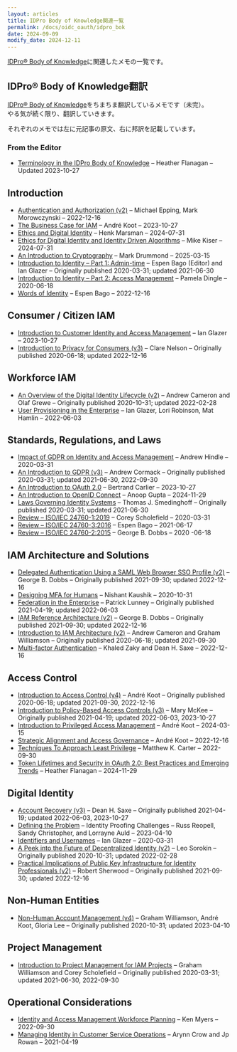 ```yaml
---
layout: articles
title: IDPro Body of Knowledge関連一覧
permalink: /docs/oidc_oauth/idpro_bok
date: 2024-09-09
modify_date: 2024-12-11
---
```


[IDPro® Body of Knowledge](https://idpro.org/body-of-knowledge/)に関連したメモの一覧です。

## IDPro® Body of Knowledge翻訳

[IDPro® Body of Knowledge](https://idpro.org/body-of-knowledge/)をちまちま翻訳しているメモです（未完）。  
やる気が続く限り、翻訳していきます。

それぞれのメモでは左に元記事の原文、右に邦訳を記載しています。

### From the Editor

- [Terminology in the IDPro Body of Knowledge](./41) – Heather Flanagan – Updated 2023-10-27

## Introduction

- [Authentication and Authorization (v2)](./78) – Michael Epping, Mark Morowczynski – 2022-12-16
- [The Business Case for IAM](./97) – André Koot – 2023-10-27
- [Ethics and Digital Identity](./104) – Henk Marsman – 2024-07-31
- [Ethics for Digital Identity and Identity Driven Algorithms](./105) – Mike Kiser – 2024-07-31
- [An Introduction to Cryptography](./102) – Mark Drummond – 2025-03-15
- [Introduction to Identity – Part 1: Admin-time](./27) – Espen Bago (Editor) and Ian Glazer – Originally published 2020-03-31; updated 2021-06-30
- [Introduction to Identity – Part 2: Access Management](./45) – Pamela Dingle – 2020-06-18
- [Words of Identity](./86) – Espen Bago – 2022-12-16

## Consumer / Citizen IAM

- [Introduction to Customer Identity and Access Management](./98) – Ian Glazer – 2023-10-27
- [Introduction to Privacy for Consumers (v3)](./44) – Clare Nelson – Originally published 2020-06-18; updated 2022-12-16

## Workforce IAM

- [An Overview of the Digital Identity Lifecycle (v2)](./31) – Andrew Cameron and Olaf Grewe – Originally published 2020-10-31; updated 2022-02-28
- [User Provisioning in the Enterprise](./84) – Ian Glazer, Lori Robinson, Mat Hamlin – 2022-06-03

## Standards, Regulations, and Laws

-  [Impact of GDPR on Identity and Access Management](./24) – Andrew Hindle – 2020-03-31
-  [An Introduction to GDPR (v3)](./11) – Andrew Cormack – Originally published 2020-03-31; updated 2021-06-30, 2022-09-30
-  [An Introduction to OAuth 2.0](./99) – Bertrand Carlier – 2023-10-27
-  [An Introduction to OpenID Connect](./109) – Anoop Gupta – 2024-11-29
-  [Laws Governing Identity Systems](./8) – Thomas J. Smedinghoff – Originally published 2020-03-31; updated 2021-06-30
-  [Review – ISO/IEC 24760-1:2019](./18) – Corey Scholefield – 2020-03-31
-  [Review – ISO/IEC 24760-3:2016](./39) – Espen Bago – 2021-06-17
-  [Review – ISO/IEC 24760-2:2015](./30) – George B. Dobbs – 2020 -06-18

## IAM Architecture and Solutions

- [Delegated Authentication Using a SAML Web Browser SSO Profile (v2)](./79) – George B. Dobbs – Originally published 2021-09-30; updated 2022-12-16
- [Designing MFA for Humans](./49) – Nishant Kaushik – 2020-10-31
- [Federation in the Enterprise](./62) – Patrick Lunney – Originally published 2021-04-19; updated 2022-06-03
- [IAM Reference Architecture (v2)](./76) – George B. Dobbs – Originally published 2021-09-30; updated 2022-12-16
- [Introduction to IAM Architecture (v2)](./38) – Andrew Cameron and Graham Williamson – Originally published 2020-06-18; updated 2021-09-30
- [Multi-factor Authentication](./92) – Khaled Zaky and Dean H. Saxe – 2022-12-16

## Access Control

- [Introduction to Access Control (v4)](./42) – André Koot – Originally published 2020-06-18; updated 2021-09-30, 2022-12-16
- [Introduction to Policy-Based Access Controls (v3)](./61) – Mary McKee – Originally published 2021-04-19; updated 2022-06-03, 2023-10-27
- [Introduction to Privileged Access Management](./16) – André Koot – 2024-03-15
- [Strategic Alignment and Access Governance](./51) – André Koot – 2022-12-16
- [Techniques To Approach Least Privilege](./80) – Matthew K. Carter – 2022-09-30
- [Token Lifetimes and Security in OAuth 2.0: Best Practices and Emerging Trends](./108) – Heather Flanagan – 2024-11-29

## Digital Identity

- [Account Recovery (v3)](./64) – Dean H. Saxe – Originally published 2021-04-19; updated 2022-06-03, 2023-10-27
- [Defining the Problem](./94) – Identity Proofing Challenges – Russ Reopell, Sandy Christopher, and Lorrayne Auld – 2023-04-10
- [Identifiers and Usernames](./16) – Ian Glazer – 2020-03-31
- [A Peek into the Future of Decentralized Identity (v2)](./51) – Leo Sorokin – Originally published 2020-10-31; updated 2022-02-28
- [Practical Implications of Public Key Infrastructure for Identity Professionals (v2)](./80) – Robert Sherwood – Originally published 2021-09-30; updated 2022-12-16

## Non-Human Entities

- [Non-Human Account Management (v4)](./52) – Graham Williamson, André Koot, Gloria Lee – Originally published 2020-10-31; updated 2023-04-10

## Project Management

- [Introduction to Project Management for IAM Projects](./25) – Graham Williamson and Corey Scholefield – Originally published 2020-03-31; updated 2021-06-30, 2022-09-30

## Operational Considerations

- [Identity and Access Management Workforce Planning](./85) – Ken Myers – 2022-09-30
- [Managing Identity in Customer Service Operations](./65) – Arynn Crow and Jp Rowan – 2021-04-19
